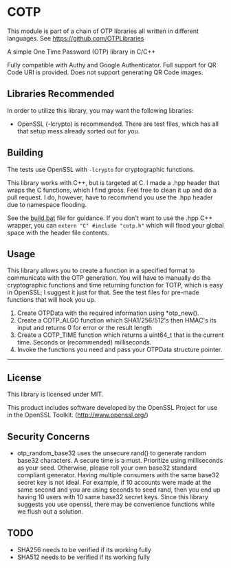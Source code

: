 # COTP

This module is part of a chain of OTP libraries all written in different languages. See https://github.com/OTPLibraries

A simple One Time Password (OTP) library in C/C++

Fully compatible with Authy and Google Authenticator. Full support for QR Code URI is provided. Does not support generating QR Code images.



## Libraries Recommended

In order to utilize this library, you may want the following libraries:
* OpenSSL (-lcrypto) is recommended. There are test files, which has all that setup mess already sorted out for you.


## Building

The tests use OpenSSL with `-lcrypto` for cryptographic functions.

This library works with C++, but is targeted at C. I made a .hpp header that wraps the C functions, which I find gross. Feel free to clean it up and do a pull request. I do, however, have to recommend you use the .hpp header due to namespace flooding.

See the [build.bat](build.bat) file for guidance. If you don't want to use the .hpp C++ wrapper, you can `extern "C" #include "cotp.h"` which will flood your global space with the header file contents.


## Usage

This library allows you to create a function in a specified format to communicate with the OTP generation. You will have to manually do the cryptographic functions and time returning function for TOTP, which is easy in OpenSSL; I suggest it just for that. See the test files for pre-made functions that will hook you up.

1. Create OTPData with the required information using *otp_new().
2. Create a COTP_ALGO function which SHA1/256/512's then HMAC's its input and returns 0 for error or the result length
3. Create a COTP_TIME function which returns a uint64_t that is the current time. Seconds or (recommended) milliseconds.
4. Invoke the functions you need and pass your OTPData structure pointer.

_____________

## License

This library is licensed under MIT.

This product includes software developed by the OpenSSL Project for use in the OpenSSL Toolkit. (http://www.openssl.org/)


## Security Concerns

* otp_random_base32 uses the unsecure rand() to generate random base32 characters. A secure time is a must. Prioritize using milliseconds as your seed. Otherwise, please roll your own base32 standard compliant generator. Having multiple consumers with the same base32 secret key is not ideal. For example, if 10 accounts were made at the same second and you are using seconds to seed rand, then you end up having 10 users with 10 same base32 secret keys. Since this library suggests you use openssl, there may be convenience functions while we flush out a solution.


## TODO

* SHA256 needs to be verified if its working fully
* SHA512 needs to be verified if its working fully

